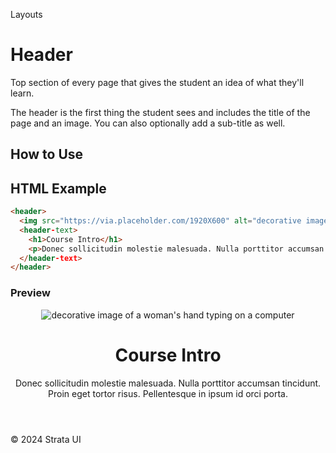 <p class="section-text">Layouts</p>

# Header

Top section of every page that gives the student an idea of what they'll learn.

The header is the first thing the student sees and includes the title of the page and an image. You can also optionally add a sub-title as well.

## How to Use

## HTML Example

```html
<header>
  <img src="https://via.placeholder.com/1920X600" alt="decorative image of a woman's hand typing on a computer" />
  <header-text>
    <h1>Course Intro</h1>
    <p>Donec sollicitudin molestie malesuada. Nulla porttitor accumsan tincidunt. Proin eget tortor risus. Pellentesque in ipsum id orci porta.</p>
  </header-text>
</header>
```

### Preview

<div class="example-container">
<header class="header">
  <img src="https://via.placeholder.com/1920X600" alt="decorative image of a woman's hand typing on a computer" />
  <header-text>
    <h1>Course Intro</h1>
    <p>Donec sollicitudin molestie malesuada. Nulla porttitor accumsan tincidunt. Proin eget tortor risus. Pellentesque in ipsum id orci porta.</p>
  </header-text>
</header>
</div>

  <div class="footer">
    <p>&copy; 2024 Strata UI</p>
  </div>
